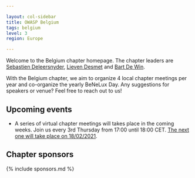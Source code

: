 ```yaml
---

layout: col-sidebar
title: OWASP Belgium
tags: belgium
level: 3
region: Europe

---
```

Welcome to the Belgium chapter homepage. The chapter leaders are
[Sebastien Deleersnyder](mailto:seba@owasp.org),
[Lieven Desmet](mailto:lieven.desmet@owasp.org) and
[Bart De Win](mailto:bart.dewin@owasp.org).

With the Belgium chapter, we aim to organize 4 local chapter meetings per year and co-organize the yearly BeNeLux Day. Any suggestions for speakers or venue? Feel free to reach out to us!

## Upcoming events

* A series of virtual chapter meetings will takes place in the coming weeks.
Join us every 3rd Thursday from 17:00 until 18:00 CET.
[The next one will take place on 18/02/2021](https://owasp.org/www-chapter-belgium/#div-meetings).

## Chapter sponsors
{% include sponsors.md %}
